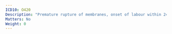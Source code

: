 ```yaml
---
ICD10: O420
Description: "Premature rupture of membranes, onset of labour within 24 hours"
Matters: No
Weight: 0
---
```

